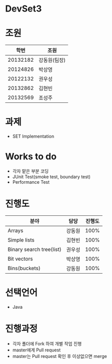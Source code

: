 # DevSet3

# 조원
학번 | 조원
---- | ----
20132182 | 강동원(팀장)
20124826 | 박상영
20122132 | 권우성
20132862 | 김현빈
20132569 | 조성주

# 과제
* SET Implementation

# Works to do
* 각자 맡은 부분 코딩
* JUnit Test(smoke test, boundary test)
* Performance Test

# 진행도
분야 | 담당 | 진행도
----|-------|------
Arrays | 강동원 | 100%
Simple lists | 김현빈 | 100%
Binary search tree(list) | 권우성 | 100%
Bit vectors | 박상영 | 100% 
Bins(buckets) | 강동원 | 100%

# 선택언어
* Java

# 진행과정
* 각자 폴더에 Fork 하여 개별 작업 진행
* master에게 Pull request
* master는 Pull request 확인 후 이상없으면 merge



